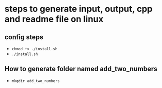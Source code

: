 # steps to generate input, output, cpp and readme file on linux

## config steps

-  `chmod +x ./install.sh`
- `./install.sh`

## How to generate folder named add_two_numbers
- `mkqdir add_two_numbers`